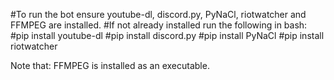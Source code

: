 
#To run the bot ensure youtube-dl, discord.py, PyNaCl, riotwatcher and FFMPEG are installed.
#If not already installed run the following in bash:
#pip install youtube-dl
#pip install discord.py
#pip install PyNaCl
#pip install riotwatcher

Note that:
FFMPEG is installed as an executable.
